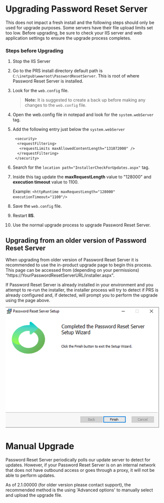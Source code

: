[title]: # (Upgrade)
[tags]: # (upgrade)
[priority]: # (109)
# Upgrading Password Reset Server 

This does not impact a fresh install and the following steps should only be used for upgrade purposes. Some servers have their file upload limits set too low. Before upgrading, be sure to check your IIS server and web application settings to ensure the upgrade process completes.

### Steps before Upgrading

1. Stop the IIS Server
1. Go to the PRS install directory default path is `C:\inetpub\wwwroot\PasswordResetServer`. This is root of where Password Reset Server is installed.
1. Look for the `web.config` file.

   >**Note:** It is suggested to create a back up before making any changes to the `web.config` file.

1. Open the web.config file in notepad and look for the `system.webServer` tag.
1. Add the following entry just below the `system.webServer`

   ```
    <security>
     <requestFiltering>
      <requestLimits maxAllowedContentLength="131072000" />
     </requestFiltering>
    </security>
   ```

1. Search for the `location path="InstallerCheckForUpdates.aspx"` tag.
1. Inside this tag update the __maxRequestLength__ value to "128000"
  and __execution timeout__ value to 1100.

   Example:
`<httpRuntime maxRequestLength="128000" executionTimeout="1100"/>`

1. Save the `web.config` file.
1. Restart __IIS__.
1. Use the normal upgrade process to upgrade Password Reset Server.

## Upgrading from an older version of Password Reset Server

When upgrading from older version of Password Reset Server it is recommended to use the in-product upgrade page to begin this process. This page can be accessed from (depending on your permissions) “https://YourPasswordResetServerURL/installer.aspx".

If Password Reset Server is already installed in your environment and you attempt to re-run the installer, the installer process will try to detect if PRS is already configured and, if detected, will prompt you to perform the upgrade using the page above.

   ![tag](images/prsinstaller_09.png)

# Manual Upgrade

Password Reset Server periodically polls our update server to detect for updates. However, if your Password Reset Server is on an internal network that does not have outbound access or goes through a proxy, it will not be able to perform updates.

As of 2.1.00000 (for older version please contact support), the recommended method is the using 'Advanced options' to manually select and upload the upgrade file.
